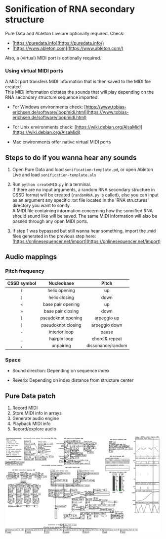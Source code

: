 # Sonification of RNA secondary structure

Pure Data and Ableton Live are optionally required. Check:
- [https://puredata.info](https://puredata.info/)
- [https://www.ableton.com](https://www.ableton.com/)

Also, a (virtual) MIDI port is optionally required.

### Using virtual MIDI ports

A MIDI port transfers MIDI information that is then saved to the MIDI file created.
<br/> 
This MIDI information dictates the sounds that will play depending on the RNA secondary structure sequence imported.

- For Windows environments check:
[https://www.tobias-erichsen.de/software/loopmidi.html](https://www.tobias-erichsen.de/software/loopmidi.html)

- For Unix environments check:
[https://wiki.debian.org/AlsaMidi](https://wiki.debian.org/AlsaMidi)

- Mac environments offer native virtual MIDI ports


## Steps to do if you wanna hear any sounds

1. Open Pure Data and load `sonification-template.pd`, or open Ableton Live and load `sonification-template.als`

2. Run `python createMID.py` in a terminal.
   <br/>
   If there are no input arguments, a random  RNA secondary structure in CSSD format will be created (`randomRNA.py` is called), else you can input as an argument any specific .txt file located in the 'RNA structures' directory you want to sonify.
   <br/>
   A MIDI file containing information concerning how the sonnified RNA should sound like will be saved. The same MIDI information will also be passed through any open MIDI ports.


3. If step 1 was bypassed but still wanna hear something, import the .mid files generated in the previous step here: [https://onlinesequencer.net/import](https://onlinesequencer.net/import) 
   
## Audio mappings

### Pitch frequency

| CSSD symbol | Nucleobase         | Pitch            |
|:-----------:|:------------------:|:----------------:|
| `(`         | helix opening      | up               |
| `)`         | helix closing      | down             |
| `<`         | base pair opening  | up               |
| `>`         | base pair closing  | down             |
| `[`         | pseudoknot opening | arpeggio up      |
| `]`         | pseudoknot closing | arpeggio down    |
| `-`         | interior loop      | pause            |
| `_`         | hairpin loop       | chord & repeat   |
| `,`         | unpairing          | dissonance/random|

### Space

- Sound direction: Depending on sequence index
  
- Reverb: Depending on index distance from structure center

## Pure Data patch

1. Record MIDI
2. Store MIDI info in arrays
3. Generate audio engine
4. Playback MIDI info
5. Record/explore audio

<img align = 'center' src = 'images/pdPatch.png'>